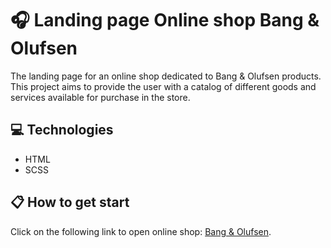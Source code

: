 # 🎧 Landing page Online shop Bang & Olufsen
The landing page for an online shop dedicated to Bang & Olufsen products. This project aims to provide the user with a catalog of different goods and services available for purchase in the store.

## 💻 Technologies
* HTML
* SCSS

## 📋 How to get start

Click on the following link to open online shop: [Bang & Olufsen](https://irinabolbat.github.io/landing-page_bang-olufsen/).
